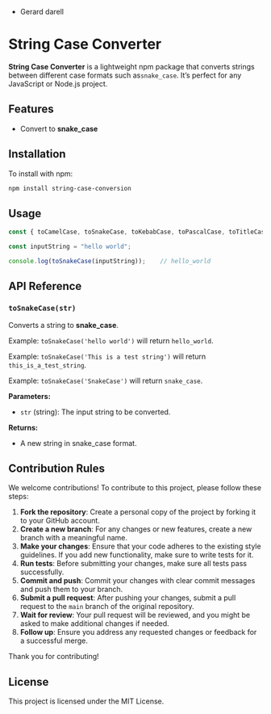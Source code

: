 - Gerard darell




# String Case Converter

**String Case Converter** is a lightweight npm package that converts strings between different case formats such as`snake_case`.
It’s perfect for any JavaScript or Node.js project.

## Features

- Convert to **snake_case**

## Installation

To install with npm:

```bash
npm install string-case-conversion
```

## Usage

```javascript
const { toCamelCase, toSnakeCase, toKebabCase, toPascalCase, toTitleCase } = require('string-case-conversion');

const inputString = "hello world";

console.log(toSnakeCase(inputString));    // hello_world
```

## API Reference

### `toSnakeCase(str)`

Converts a string to **snake_case**.

Example: `toSnakeCase('hello world')` will return `hello_world`.

Example: `toSnakeCase('This is a test string')` will return `this_is_a_test_string`.

Example: `toSnakeCase('SnakeCase')` will return `snake_case`.

**Parameters:**

- `str` (string): The input string to be converted.

**Returns:**

- A new string in snake_case format.


## Contribution Rules

We welcome contributions! To contribute to this project, please follow these steps:

1. **Fork the repository**: Create a personal copy of the project by forking it to your GitHub account.
2. **Create a new branch**: For any changes or new features, create a new branch with a meaningful name.
3. **Make your changes**: Ensure that your code adheres to the existing style guidelines. If you add new functionality, make sure to write tests for it.
4. **Run tests**: Before submitting your changes, make sure all tests pass successfully.
5. **Commit and push**: Commit your changes with clear commit messages and push them to your branch.
6. **Submit a pull request**: After pushing your changes, submit a pull request to the `main` branch of the original repository.
7. **Wait for review**: Your pull request will be reviewed, and you might be asked to make additional changes if needed.
8. **Follow up**: Ensure you address any requested changes or feedback for a successful merge.

Thank you for contributing!


## License

This project is licensed under the MIT License.
